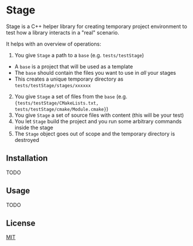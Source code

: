 # Stage #

Stage is a C++ helper library for creating temporary project environment to test how a library interacts in a "real" scenario.

It helps with an overview of operations:

1. You give `Stage` a path to a `base` (e.g. `tests/testStage`)
  * A `base` is a project that will be used as a template
  * The `base` should contain the files you want to use in *all* your stages
  * This creates a unique temporary directory as `tests/testStage/stages/xxxxxx`
2. You give `Stage` a set of files from the `base` (e.g. `{tests/testStage/CMakeLists.txt, tests/testStage/cmake/Module.cmake}`)
3. You give `Stage` a set of source files with content (this will be your test)
4. You let `Stage` build the project and you run some arbitrary commands inside the stage
5. The `Stage` object goes out of scope and the temporary directory is destroyed

## Installation ##

TODO

## Usage ##

TODO

## License ##
[MIT](https://choosealicense.com/licenses/mit/)
